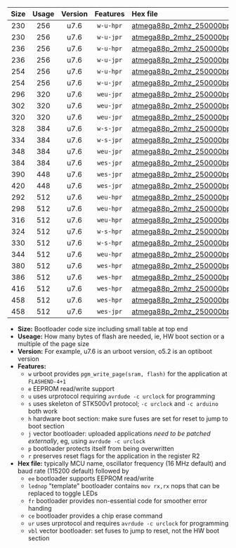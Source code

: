 |Size|Usage|Version|Features|Hex file|
|:-:|:-:|:-:|:-:|:--|
|230|256|u7.6|`w-u-hpr`|[atmega88p_2mhz_250000bps_ur.hex](https://raw.githubusercontent.com/stefanrueger/urboot/main/atmega88p_2mhz_250000bps_ur.hex)|
|230|256|u7.6|`w-u-jpr`|[atmega88p_2mhz_250000bps_ur_vbl.hex](https://raw.githubusercontent.com/stefanrueger/urboot/main/atmega88p_2mhz_250000bps_ur_vbl.hex)|
|236|256|u7.6|`w-u-hpr`|[atmega88p_2mhz_250000bps_lednop_ur.hex](https://raw.githubusercontent.com/stefanrueger/urboot/main/atmega88p_2mhz_250000bps_lednop_ur.hex)|
|236|256|u7.6|`w-u-jpr`|[atmega88p_2mhz_250000bps_lednop_ur_vbl.hex](https://raw.githubusercontent.com/stefanrueger/urboot/main/atmega88p_2mhz_250000bps_lednop_ur_vbl.hex)|
|254|256|u7.6|`w-u-hpr`|[atmega88p_2mhz_250000bps_lednop_fr_ur.hex](https://raw.githubusercontent.com/stefanrueger/urboot/main/atmega88p_2mhz_250000bps_lednop_fr_ur.hex)|
|254|256|u7.6|`w-u-jpr`|[atmega88p_2mhz_250000bps_lednop_fr_ur_vbl.hex](https://raw.githubusercontent.com/stefanrueger/urboot/main/atmega88p_2mhz_250000bps_lednop_fr_ur_vbl.hex)|
|296|320|u7.6|`weu-jpr`|[atmega88p_2mhz_250000bps_ee_ur_vbl.hex](https://raw.githubusercontent.com/stefanrueger/urboot/main/atmega88p_2mhz_250000bps_ee_ur_vbl.hex)|
|302|320|u7.6|`weu-jpr`|[atmega88p_2mhz_250000bps_ee_lednop_ur_vbl.hex](https://raw.githubusercontent.com/stefanrueger/urboot/main/atmega88p_2mhz_250000bps_ee_lednop_ur_vbl.hex)|
|320|320|u7.6|`weu-jpr`|[atmega88p_2mhz_250000bps_ee_lednop_fr_ur_vbl.hex](https://raw.githubusercontent.com/stefanrueger/urboot/main/atmega88p_2mhz_250000bps_ee_lednop_fr_ur_vbl.hex)|
|328|384|u7.6|`w-s-jpr`|[atmega88p_2mhz_250000bps_vbl.hex](https://raw.githubusercontent.com/stefanrueger/urboot/main/atmega88p_2mhz_250000bps_vbl.hex)|
|334|384|u7.6|`w-s-jpr`|[atmega88p_2mhz_250000bps_lednop_vbl.hex](https://raw.githubusercontent.com/stefanrueger/urboot/main/atmega88p_2mhz_250000bps_lednop_vbl.hex)|
|348|384|u7.6|`weu-jpr`|[atmega88p_2mhz_250000bps_ee_lednop_fr_ce_ur_vbl.hex](https://raw.githubusercontent.com/stefanrueger/urboot/main/atmega88p_2mhz_250000bps_ee_lednop_fr_ce_ur_vbl.hex)|
|384|384|u7.6|`wes-jpr`|[atmega88p_2mhz_250000bps_ee_vbl.hex](https://raw.githubusercontent.com/stefanrueger/urboot/main/atmega88p_2mhz_250000bps_ee_vbl.hex)|
|390|448|u7.6|`wes-jpr`|[atmega88p_2mhz_250000bps_ee_lednop_vbl.hex](https://raw.githubusercontent.com/stefanrueger/urboot/main/atmega88p_2mhz_250000bps_ee_lednop_vbl.hex)|
|420|448|u7.6|`wes-jpr`|[atmega88p_2mhz_250000bps_ee_lednop_fr_vbl.hex](https://raw.githubusercontent.com/stefanrueger/urboot/main/atmega88p_2mhz_250000bps_ee_lednop_fr_vbl.hex)|
|292|512|u7.6|`weu-hpr`|[atmega88p_2mhz_250000bps_ee_ur.hex](https://raw.githubusercontent.com/stefanrueger/urboot/main/atmega88p_2mhz_250000bps_ee_ur.hex)|
|298|512|u7.6|`weu-hpr`|[atmega88p_2mhz_250000bps_ee_lednop_ur.hex](https://raw.githubusercontent.com/stefanrueger/urboot/main/atmega88p_2mhz_250000bps_ee_lednop_ur.hex)|
|316|512|u7.6|`weu-hpr`|[atmega88p_2mhz_250000bps_ee_lednop_fr_ur.hex](https://raw.githubusercontent.com/stefanrueger/urboot/main/atmega88p_2mhz_250000bps_ee_lednop_fr_ur.hex)|
|324|512|u7.6|`w-s-hpr`|[atmega88p_2mhz_250000bps.hex](https://raw.githubusercontent.com/stefanrueger/urboot/main/atmega88p_2mhz_250000bps.hex)|
|330|512|u7.6|`w-s-hpr`|[atmega88p_2mhz_250000bps_lednop.hex](https://raw.githubusercontent.com/stefanrueger/urboot/main/atmega88p_2mhz_250000bps_lednop.hex)|
|344|512|u7.6|`weu-hpr`|[atmega88p_2mhz_250000bps_ee_lednop_fr_ce_ur.hex](https://raw.githubusercontent.com/stefanrueger/urboot/main/atmega88p_2mhz_250000bps_ee_lednop_fr_ce_ur.hex)|
|380|512|u7.6|`wes-hpr`|[atmega88p_2mhz_250000bps_ee.hex](https://raw.githubusercontent.com/stefanrueger/urboot/main/atmega88p_2mhz_250000bps_ee.hex)|
|386|512|u7.6|`wes-hpr`|[atmega88p_2mhz_250000bps_ee_lednop.hex](https://raw.githubusercontent.com/stefanrueger/urboot/main/atmega88p_2mhz_250000bps_ee_lednop.hex)|
|416|512|u7.6|`wes-hpr`|[atmega88p_2mhz_250000bps_ee_lednop_fr.hex](https://raw.githubusercontent.com/stefanrueger/urboot/main/atmega88p_2mhz_250000bps_ee_lednop_fr.hex)|
|458|512|u7.6|`wes-hpr`|[atmega88p_2mhz_250000bps_ee_lednop_fr_ce.hex](https://raw.githubusercontent.com/stefanrueger/urboot/main/atmega88p_2mhz_250000bps_ee_lednop_fr_ce.hex)|
|458|512|u7.6|`wes-jpr`|[atmega88p_2mhz_250000bps_ee_lednop_fr_ce_vbl.hex](https://raw.githubusercontent.com/stefanrueger/urboot/main/atmega88p_2mhz_250000bps_ee_lednop_fr_ce_vbl.hex)|

- **Size:** Bootloader code size including small table at top end
- **Useage:** How many bytes of flash are needed, ie, HW boot section or a multiple of the page size
- **Version:** For example, u7.6 is an urboot version, o5.2 is an optiboot version
- **Features:**
  + `w` urboot provides `pgm_write_page(sram, flash)` for the application at `FLASHEND-4+1`
  + `e` EEPROM read/write support
  + `u` uses urprotocol requiring `avrdude -c urclock` for programming
  + `s` uses skeleton of STK500v1 protocol; `-c urclock` and `-c arduino` both work
  + `h` hardware boot section: make sure fuses are set for reset to jump to boot section
  + `j` vector bootloader: uploaded applications *need to be patched externally*, eg, using `avrdude -c urclock`
  + `p` bootloader protects itself from being overwritten
  + `r` preserves reset flags for the application in the register R2
- **Hex file:** typically MCU name, oscillator frequency (16 MHz default) and baud rate (115200 default) followed by
  + `ee` bootloader supports EEPROM read/write
  + `lednop` "template" bootloader contains `mov rx,rx` nops that can be replaced to toggle LEDs
  + `fr` bootloader provides non-essential code for smoother error handing
  + `ce` bootloader provides a chip erase command
  + `ur` uses urprotocol and requires `avrdude -c urclock` for programming
  + `vbl` vector bootloader: set fuses to jump to reset, not the HW boot section
